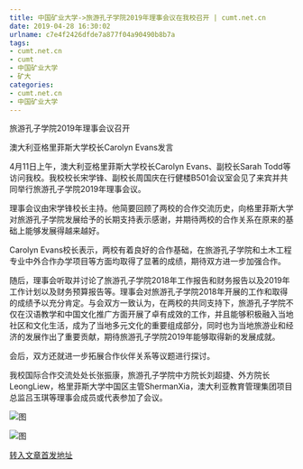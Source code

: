 ```yaml
---
title: 中国矿业大学->旅游孔子学院2019年理事会议在我校召开 | cumt.net.cn
date: 2019-04-28 16:30:02
urlname: c7e4f2426dfde7a877f04a90490b8b7a
tags: 
- cumt.net.cn
- cumt
- 中国矿业大学
- 矿大
categories:
- cumt.net.cn
- 中国矿业大学
---
```


旅游孔子学院2019年理事会议召开

澳大利亚格里菲斯大学校长Carolyn Evans发言

4月11日上午，澳大利亚格里菲斯大学校长Carolyn Evans、副校长Sarah Todd等访问我校。我校校长宋学锋、副校长周国庆在行健楼B501会议室会见了来宾并共同举行旅游孔子学院2019年理事会议。

理事会议由宋学锋校长主持。他简要回顾了两校的合作交流历史，向格里菲斯大学对旅游孔子学院发展给予的长期支持表示感谢，并期待两校的合作关系在原来的基础上能够发展得越来越好。

Carolyn Evans校长表示，两校有着良好的合作基础，在旅游孔子学院和土木工程专业中外合作办学项目等方面均取得了显著的成绩，期待双方进一步加强合作。

随后，理事会听取并讨论了旅游孔子学院2018年工作报告和财务报告以及2019年工作计划以及财务预算报告等。理事会对旅游孔子学院2018年开展的工作和取得的成绩予以充分肯定。与会双方一致认为，在两校的共同支持下，旅游孔子学院不仅在汉语教学和中国文化推广方面开展了卓有成效的工作，并且能够积极融入当地社区和文化生活，成为了当地多元文化的重要组成部分，同时也为当地旅游业和经济的发展作出了重要贡献，期待旅游孔子学院2019年能够取得新的发展成就。

会后，双方还就进一步拓展合作伙伴关系等议题进行探讨。

我校国际合作交流处处长张振康，旅游孔子学院中方院长刘超捷、外方院长LeongLiew，格里菲斯大学中国区主管ShermanXia，澳大利亚教育管理集团项目总监吕玉琪等理事会成员或代表参加了会议。

![图](http://xwzx.cumt.edu.cn/_upload/article/images/05/c4/2ae881ef49b5bfb0ff6cb9e538bf/5afc642e-eec2-48ec-804d-e21f0ec00237.jpg)

![图](http://xwzx.cumt.edu.cn/_upload/article/images/05/c4/2ae881ef49b5bfb0ff6cb9e538bf/05931084-6acf-4eff-960c-5040195a599f.jpg)

[转入文章首发地址](http://xwzx.cumt.edu.cn/ec/2d/c513a519213/page.htm)